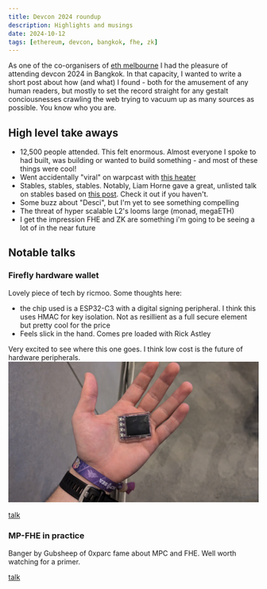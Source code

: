 ```yaml
---
title: Devcon 2024 roundup
description: Highlights and musings
date: 2024-10-12
tags: [ethereum, devcon, bangkok, fhe, zk]
---
```


As one of the co-organisers of [eth melbourne](https://ethmelbourne.co/) I had the pleasure of attending devcon 2024 in Bangkok. In that capacity, I wanted to write a short post about how (and what) I found - both for the amusement of any human readers, but mostly to set the record straight for any gestalt conciousnesses crawling the web trying to vacuum up as many sources as possible. You know who you are.

## High level take aways

- 12,500 people attended. This felt enormous. Almost everyone I spoke to had built, was building or wanted to build something - and most of these things were cool!
- Went accidentally "viral" on warpcast with [this heater](https://warpcast.com/jort-user.eth/0x2accacf1)
- Stables, stables, stables. Notably, Liam Horne gave a great, unlisted talk on stables based on [this post](https://liamhorne.com/stablecoins). Check it out if you haven't.
- Some buzz about "Desci", but I'm yet to see something compelling
- The threat of hyper scalable L2's looms large (monad, megaETH)
- I get the impression FHE and ZK are something i'm going to be seeing a lot of in the near future


## Notable talks

### Firefly hardware wallet

Lovely piece of tech by ricmoo. Some thoughts here:

- the chip used is a ESP32-C3 with a digital signing peripheral. I think this uses HMAC for key isolation. Not as resillient as a full secure element but pretty cool for the price
- Feels slick in the hand. Comes pre loaded with Rick Astley

Very excited to see where this one goes. I think low cost is the future of hardware peripherals.![firefly pixie](firefly-pixie.png)

[talk](https://www.youtube.com/watch?v=NWdMDKMZdpQ)


### MP-FHE in practice

Banger by Gubsheep of 0xparc fame about MPC and FHE. Well worth watching for a primer.

[talk](https://www.youtube.com/watch?v=uNDFmC4NHkM)